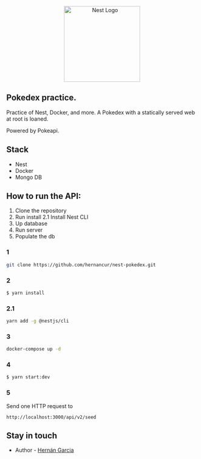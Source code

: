 <p align="center">
  <a href="http://pokeapi.co/" target="blank"><img src="https://www.nintenderos.com/wp-content/uploads/2020/02/pokedex.jpg" width="200" alt="Nest Logo" /></a>
</p>

## Pokedex practice.

Practice of Nest, Docker, and more. 
A Pokedex with a statically served web at root is loaned.

Powered by Pokeapi.

## Stack

* Nest 
* Docker
* Mongo DB



## How to run the API:

1. Clone the repository
2. Run install
  2.1 Install Nest CLI
3. Up database
4. Run server
5. Populate the db

### 1 

```bash
git clone https://github.com/hernancur/nest-pokedex.git
```

### 2

```bash
$ yarn install
```

### 2.1

```bash
yarn add -g @nestjs/cli
```

### 3 

```bash
docker-compose up -d
```

### 4 

```bash
$ yarn start:dev
```

### 5 

Send one HTTP request to
```
http://localhost:3000/api/v2/seed
```

## Stay in touch

- Author - [Hernán Garcia](https://hernancurr.vercel.com)
